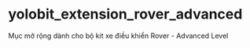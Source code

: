 # yolobit_extension_rover_advanced
Mục mở rộng dành cho bộ kit xe điều khiển Rover - Advanced Level
